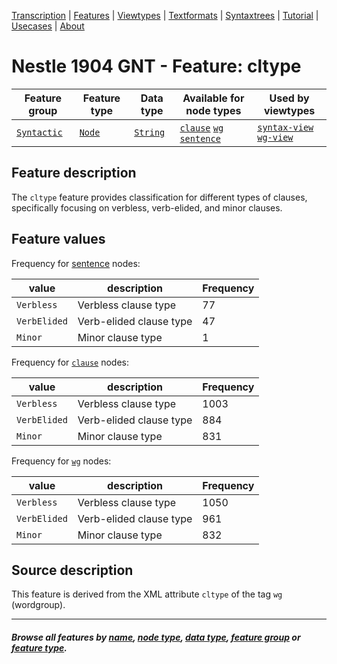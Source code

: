 <a name="start"></a>
<div class="hidden-content">
<a href="../transcription.md">Transcription</a> | <a href="README.md#start">Features</a> | <a href="../viewtypes.md#start">Viewtypes</a> | <a href="../textformats.md#start">Textformats</a> |  <a href="../syntaxtrees.md#start">Syntaxtrees</a> | <a href="../../tutorial/README.md#start">Tutorial</a> | <a href="../usecases/README.md#start">Usecases</a> | <a href="../about.md#start">About</a>
</div>

# Nestle 1904 GNT - Feature: cltype

Feature group | Feature type | Data type | Available for node types | Used by viewtypes
---  | --- | --- | --- | ---
[`Syntactic`](featuresbygroup.md#syntactic-features) | [`Node`](featuresbyfeaturetype.md#node-features) | [`String`](featuresbydatatype.md#string-datatype) | [`clause`](featuresbynodetype.md#clause-nodes)  [`wg`](featuresbynodetype.md#wordgroup-nodes) [`sentence`](featuresbynodetype.md#sentence-nodes) | [`syntax-view`](../syntax-view.md#start) [`wg-view`](../wg-view.md#start) 

## Feature description

The `cltype` feature provides classification for different types of clauses, specifically focusing on verbless, verb-elided, and minor clauses.

## Feature values

Frequency for [sentence](featurebynodetype.md#sentence-nodes) nodes:

value | description | Frequency
---  | --- | --- 
`Verbless` | Verbless clause type| 77
`VerbElided` |  Verb-elided clause type | 47
`Minor` |  Minor clause type | 1

Frequency for [`clause`](featuresbynodetype.md#clause-nodes) nodes:

value | description | Frequency
---  | --- | --- 
`Verbless` | Verbless clause type| 1003
`VerbElided` |  Verb-elided clause type | 884
`Minor` |  Minor clause type | 831

Frequency for [`wg`](featuresbynodetype.md#wordgroup-nodes) nodes:

value | description | Frequency
---  | --- | --- 
`Verbless` | Verbless clause type| 1050
`VerbElided` |  Verb-elided clause type | 961
`Minor` |  Minor clause type | 832

## Source description

This feature is derived from the XML attribute `cltype` of the tag `wg` (wordgroup).

---
#### *Browse all features by [name](featuresbyname.md#start), [node type](featuresbynodetype.md#start), [data type](featuresbydatatype.md#start), [feature group](featuresbygroup.md#start) or [feature type](featuresbyfeaturetype.md#start).*
